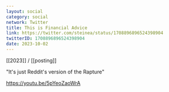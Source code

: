 ```yaml
---
layout: social
category: social
network: Twitter
title: This is Financial Advice
link: https://twitter.com/steinea/status/1708896896524398904
twitterID: 1708896896524398904
date: 2023-10-02
---
```


[[2023]] / [[posting]]

"It's just Reddit's version of the Rapture"

<https://youtu.be/5pYeoZaoWrA>
